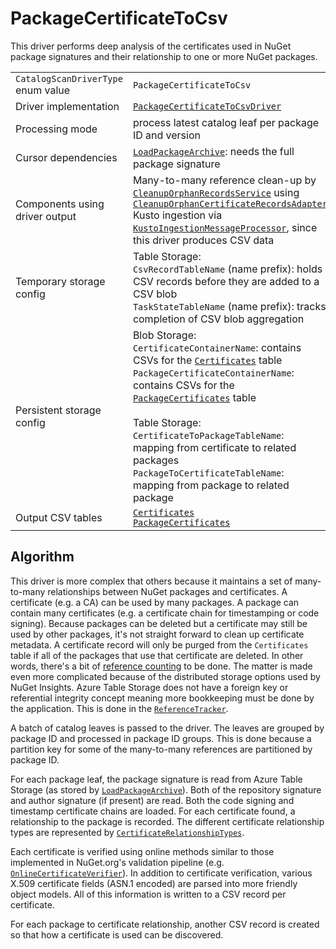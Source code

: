 # PackageCertificateToCsv

This driver performs deep analysis of the certificates used in NuGet package signatures and their relationship to one or more NuGet packages.

|                                    |                                                                                                                                                                                                                                                                                                                                                                                                                                                                                                                  |
| ---------------------------------- | ---------------------------------------------------------------------------------------------------------------------------------------------------------------------------------------------------------------------------------------------------------------------------------------------------------------------------------------------------------------------------------------------------------------------------------------------------------------------------------------------------------------- |
| `CatalogScanDriverType` enum value | `PackageCertificateToCsv`                                                                                                                                                                                                                                                                                                                                                                                                                                                                                        |
| Driver implementation              | [`PackageCertificateToCsvDriver`](../../src/Worker.Logic/Drivers/PackageCertificateToCsv/PackageCertificateToCsvDriver.cs)                                                                                                                                                                                                                                                                                                                                                                                       |
| Processing mode                    | process latest catalog leaf per package ID and version                                                                                                                                                                                                                                                                                                                                                                                                                                                           |
| Cursor dependencies                | [`LoadPackageArchive`](LoadPackageArchive.md): needs the full package signature                                                                                                                                                                                                                                                                                                                                                                                                                                  |
| Components using driver output     | Many-to-many reference clean-up by [`CleanupOrphanRecordsService`](../../src/Worker.Logic/MessageProcessors/ReferenceTracking/CleanupOrphanRecordsService.cs) using [`CleanupOrphanCertificateRecordsAdapter`](../../src/Worker.Logic/Drivers/PackageCertificateToCsv/CleanupOrphanCertificateRecordsAdapter.cs)<br />Kusto ingestion via [`KustoIngestionMessageProcessor`](../../src/Worker.Logic/MessageProcessors/KustoIngestion/KustoIngestionMessageProcessor.cs), since this driver produces CSV data |
| Temporary storage config           | Table Storage:<br />`CsvRecordTableName` (name prefix): holds CSV records before they are added to a CSV blob<br />`TaskStateTableName` (name prefix): tracks completion of CSV blob aggregation                                                                                                                                                                                                                                                                                                                 |
| Persistent storage config          | Blob Storage:<br />`CertificateContainerName`: contains CSVs for the [`Certificates`](../tables/Certificates.md) table<br />`PackageCertificateContainerName`: contains CSVs for the [`PackageCertificates`](../tables/PackageCertificates.md) table<br /><br />Table Storage:<br />`CertificateToPackageTableName`: mapping from certificate to related packages<br />`PackageToCertificateTableName`: mapping from package to related package                                                                  |
| Output CSV tables                  | [`Certificates`](../tables/Certificates.md)<br />[`PackageCertificates`](../tables/PackageCertificates.md)                                                                                                                                                                                                                                                                                                                                                                                                       |

## Algorithm

This driver is more complex that others because it maintains a set of many-to-many relationships between NuGet packages and certificates. A certificate (e.g. a CA) can be used by many packages. A package can contain many certificates (e.g. a certificate chain for timestamping or code signing). Because packages can be deleted but a certificate may still be used by other packages, it's not straight forward to clean up certificate metadata. A certificate record will only be purged from the `Certificates` table if all of the packages that use that certificate are deleted. In other words, there's a bit of [reference counting](https://en.wikipedia.org/wiki/Reference_counting) to be done. The matter is made even more complicated because of the distributed storage options used by NuGet Insights. Azure Table Storage does not have a foreign key or referential integrity concept meaning more bookkeeping must be done by the application. This is done in the [`ReferenceTracker`](../../src/Logic/ReferenceTracking/ReferenceTracker.cs).

A batch of catalog leaves is passed to the driver. The leaves are grouped by package ID and processed in package ID groups. This is done because a partition key for some of the many-to-many references are partitioned by package ID.

For each package leaf, the package signature is read from Azure Table Storage (as stored by [`LoadPackageArchive`](LoadPackageArchive.md)). Both of the repository signature and author signature (if present) are read. Both the code signing and timestamp certificate chains are loaded. For each certificate found, a relationship to the package is recorded. The different certificate relationship types are represented by [`CertificateRelationshipTypes`](../../src/Worker.Logic/Drivers/PackageCertificateToCsv/CertificateRelationshipTypes.cs).

Each certificate is verified using online methods similar to those implemented in NuGet.org's validation pipeline (e.g. [`OnlineCertificateVerifier`](https://github.com/NuGet/NuGetGallery/blob/dev/src/Validation.PackageSigning.ValidateCertificate/OnlineCertificateVerifier.cs)). In addition to certificate verification, various X.509 certificate fields (ASN.1 encoded) are parsed into more friendly object models. All of this information is written to a CSV record per certificate.

For each package to certificate relationship, another CSV record is created so that how a certificate is used can be discovered.
